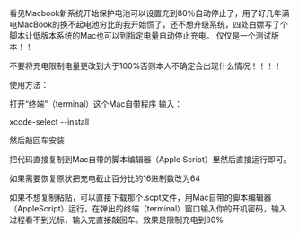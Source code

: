 看见Macbook新系统开始保护电池可以设置充到80％自动停止了，用了好几年满电MacBook的换不起电池穷比的我开始慌了，还不想升级系统，四处白嫖写了个脚本让低版本系统的Mac也可以到指定电量自动停止充电。
仅仅是一个测试版本！！


不要将充电限制电量更改到大于100%否则本人不确定会出现什么情况！！！！

使用方法：

打开“终端”（terminal）这个Mac自带程序
输入：

xcode-select --install

然后敲回车安装

把代码直接复制到Mac自带的脚本编辑器（Apple Script）里然后直接运行即可。

如果需要恢复原状把充电截止百分比的16进制数改为64


如果不想复制粘贴，可以直接下载那个.scpt文件，用Mac自带的脚本编辑器（AppleScript）运行，在弹出的终端（terminal）窗口输入你的开机密码，输入过程看不到光标，输入完直接敲回车。效果是限制充电到80%

